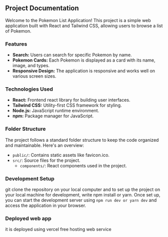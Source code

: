 ## Project Documentation

Welcome to the Pokemon List Application! This project is a simple web application built with React and Tailwind CSS, allowing users to browse a list of Pokemon.

### Features

- **Search:** Users can search for specific Pokemon by name.
- **Pokemon Cards:** Each Pokemon is displayed as a card with its name, image, and types.
- **Responsive Design:** The application is responsive and works well on various screen sizes.

### Technologies Used

- **React:** Frontend react library for building user interfaces.
- **Tailwind CSS:** Utility-first CSS framework for styling.
- **Node.js:** JavaScript runtime environment.
- **npm:** Package manager for JavaScript.

### Folder Structure

The project follows a standard folder structure to keep the code organized and maintainable. Here's an overview:

- `public/`: Contains static assets like favicon.ico.
- `src/`: Source files for the project.
  - `components/`: React components used in the project.

### Development Setup

git clone the repository on your local computer and to set up the project on your local machine for development, write npm install or yarn. Once set up, you can start the development server using `npm run dev or yarn dev` and access the application in your browser.

### Deployed web app

it is deployed using vercel free hosting web service
